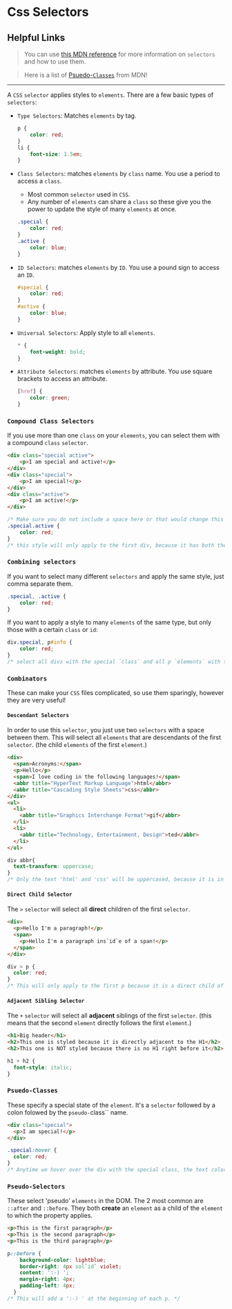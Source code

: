 # Css Selectors

## Helpful Links

> You can use [this MDN reference](https://developer.mozilla.org/en-US/docs/Glossary/CSS_Selector) for more information on `selectors` and how to use them.

> Here is a list of [Psuedo-`Classes`](https://developer.mozilla.org/en-US/docs/Web/CSS/Pseudo-`classes`) from MDN!

---

A `CSS` `selector` applies styles to `elements`. There are a few basic types of `selectors`:

- `Type Selectors`: Matches `elements` by tag.

  ```css
  p {
      color: red;
  }
  li {
      font-size: 1.5em;
  }
  ```

- `Class Selectors`: matches `elements` by `class` name. You use a period to access a `class`.
  - Most common `selector` used in `CSS`.
  - Any number of `elements` can share a `class` so these give you the power to update the style of many `elements` at once.

  ```css
  .special {
      color: red;
  }
  .active {
      color: blue;
  }
  ```

- `ID Selectors`: matches `elements` by `ID`. You use a pound sign to access an `ID`.

  ```css
  #special {
      color: red;
  }
  #active {
      color: blue;
  }
  ```

- `Universal Selectors`: Apply style to all `elements`.

  ```css
  * {
      font-weight: bold;
  }
  ```

- `Attribute Selectors`: matches `elements` by attribute. You use square brackets to access an attribute.

  ```css
  [href] {
      color: green;
  }
  ```

### `Compound Class Selectors`

If you use more than one `class` on your `elements`, you can select them with a compound `class` `selector`.

```html
<div class="special active">
    <p>I am special and active!</p>
</div>
<div class="special">
    <p>I am special!</p>
</div>
<div class="active">
    <p>I am active!</p>
</div>
  ```

```css
/* Make sure you do not include a space here or that would change this to be a descendant `selector`! */
.special.active {
    color: red;
}
/* this style will only apply to the first div, because it has both the special and active `classes`. */
```

### `Combining selectors`

If you want to select many different `selectors` and apply the same style, just comma separate them.

```css
.special, .active {
    color: red;
}
```

If you want to apply a style to many `elements` of the same type, but only those with a certain `class` or `id`:

```css
div.special, p#info {
    color: red;
}
/* select all divs with the special `class` and all p `elements` with the info `id`. */
```

### `Combinators`

These can make your `CSS` files complicated, so use them sparingly, however they are very useful!

#### `Descendant Selectors`

In order to use this `selector`, you just use two `selectors` with a space between them. This will select all `elements` that are descendants of the first `selector`. (the child `elements` of the first `element`.)

  ```html
  <div>
    <span>Acronyms:</span>
    <p>Hello</p>
    <span>I love coding in the following languages!</span>
    <abbr title="HyperText Markup Language">html</abbr>
    <abbr title="Cascading Style Sheets">css</abbr>
  </div>
  <ul>
    <li>
      <abbr title="Graphics Interchange Format">gif</abbr>
    </li>
    <li>
      <abbr title="Technology, Entertainment, Design">ted</abbr>
    </li>
  </ul>
  
  ```

  ```css
  div abbr{
    text-transform: uppercase;
  }
  /* Only the text 'html' and 'css' will be uppercased, because it is in an abbr element that is inside of a div. 'gif' and 'ted' are not inside of a div, so wont be changed! */
  ```

#### `Direct Child Selector`

The `>` `selector` will select all **direct** children of the first `selector`.

```html
<div>
  <p>Hello I'm a paragraph!</p>
  <span>
    <p>Hello I'm a paragraph ins`id`e of a span!</p>
  </span>
</div>
```

```css
div > p {
  color: red;
}
/* This will only apply to the first p because it is a direct child of the div. The second p is a direct child of the span. */
```

#### `Adjacent Sibling Selector`

The `+` `selector` will select all **adjacent** siblings of the first `selector`. (this means that the second `element` directly follows the first `element`.)

```html
<h1>Big header</h1>
<h2>This one is styled because it is directly adjacent to the H1</h2>
<h2>This one is NOT styled because there is no H1 right before it</h2>
```

```css
h1 + h2 {
  font-style: italic;
}
```

### `Psuedo-Classes`

These specify a special state of the `element`. It's a `selector` followed by a colon folowed by the `pseudo-`class`` name.

```html
<div class="special">
  <p>I am special!</p>
</div>
```

```css
.special:hover {
  color: red;
}
/* Anytime we hover over the div with the special class, the text color will be red. */
```

### `Pseudo-Selectors`

These select 'pseudo' `elements` in the DOM. The 2 most common are `::after` and `::before`. They both **create** an `element` as a child of the `element` to which the property applies.

```html
<p>This is the first paragraph</p>
<p>This is the second paragraph</p>
<p>This is the third paragraph</p>
```

```css
p::before {
    background-color: lightblue;
    border-right: 4px sol`id` violet;
    content: ':-) ';
    margin-right: 4px;
    padding-left: 4px;
  }
/* This will add a ':-) ' at the beginning of each p. */
```